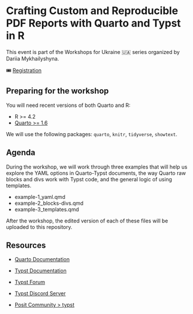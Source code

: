 # Crafting Custom and Reproducible PDF Reports with Quarto and Typst in R

This event is part of the Workshops for Ukraine 🇺🇦 series organized by Dariia Mykhailyshyna. 

🎟️ [Registration](https://sites.google.com/view/dariia-mykhailyshyna/main/r-workshops-for-ukraine)

## Preparing for the workshop

You will need recent versions of both Quarto and R: 

- R >= 4.2
- [Quarto >= 1.6](https://quarto.org/docs/get-started/)

We will use the following packages: `quarto`, `knitr`, `tidyverse`, `showtext`.

## Agenda

During the workshop, we will work through three examples that will help us explore the YAML options in Quarto-Typst documents, the way Quarto raw blocks and divs work with Typst code, and the general logic of using templates.

- example-1_yaml.qmd
- example-2_blocks-divs.qmd
- example-3_templates.qmd


After the workshop, the edited version of each of these files will be uploaded to this repository. 

## Resources

- [Quarto Documentation](https://quarto.org/docs/output-formats/typst.html)

- [Typst Documentation](https://typst.app/docs/)

- [Typst Forum](https://forum.typst.app/)

- [Typst Discord Server](https://discord.gg/2uDybryKPe)

- [Posit Community > typst](https://forum.posit.co/tag/typst)

